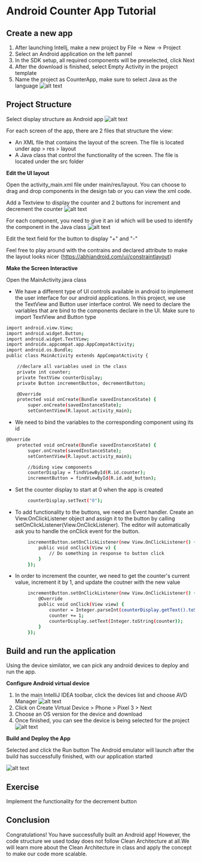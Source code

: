# Android Counter App Tutorial


## Create a new app

1. After launching Intellj, make a new project by File -> New -> Project
2. Select an Android application on the left pannel
3. In the SDK setup, all required components will be preselected, click Next
4. After the download is finished, select Empty Activity in the project template
5. Name the project as CounterApp, make sure to select Java as the language
![alt text](https://github.com/nickinhinguyen/Counter-App/blob/master/img/app_configue.png)

## Project Structure
Select display structure as Android app
![alt text](https://github.com/nickinhinguyen/Counter-App/blob/master/img/structure.png)

For each screen of the app, there are 2 files that structure the view:
- An XML file that contains the layout of the screen. The file is located under app > res > layout
- A Java class that control the functionality of the screen. The file is located under the src folder

**Edit the UI layout**

Open the activity_main.xml file under main/res/layout. You can choose to drag and drop components in the design tab or you can view the xml code. 

Add a Textview to display the counter and 2 buttons for increment and decrement the counter
![alt text](https://github.com/nickinhinguyen/Counter-App/blob/master/img/design_view.png)

For each component, you need to give it an id  which will be used to identify the component in the Java class
![alt text](https://github.com/nickinhinguyen/Counter-App/blob/master/img/id.png)

Edit the text field for the button to display "+" and "-"

Feel free to play around with the contrains and declared attribute to make the layout looks nicer (https://abhiandroid.com/ui/constraintlayout)

**Make the Screen Interactive**

Open the MainActivity.java class
- We have a different type of UI controls available in android to implement the user interface for our android applications. In this project, we use the TextView and Button user interface control. We need to declare the variables that are bind to the components declare in the UI. Make sure to import TextView and Button type
```sh
import android.view.View;
import android.widget.Button;
import android.widget.TextView;
import androidx.appcompat.app.AppCompatActivity;
import android.os.Bundle;
public class MainActivity extends AppCompatActivity {

    //declare all variables used in the class
    private int counter;
    private TextView counterDisplay;
    private Button incrementButton, decrementButton;

    @Override
    protected void onCreate(Bundle savedInstanceState) {
        super.onCreate(savedInstanceState);
        setContentView(R.layout.activity_main);
```

- We need to bind the variables to the corresponding component using its id
```sh
@Override
    protected void onCreate(Bundle savedInstanceState) {
        super.onCreate(savedInstanceState);
        setContentView(R.layout.activity_main);

        //biding view components
        counterDisplay = findViewById(R.id.counter);
        incrementButton = findViewById(R.id.add_button);
```

- Set the counter display to start at 0 when the app is created
```sh
        counterDisplay.setText("0");
```

- To add functionality to the buttons, we need an Event handler. Create an View.OnClickListener object and assign it to the button by calling setOnClickListener(View.OnClickListener). The editor will automatically ask you to handle the onClick event for the button. 

```sh
        incrementButton.setOnClickListener(new View.OnClickListener() {
            public void onClick(View v) {
                // Do something in response to button click
            }
        });
```

- In order to increment the counter, we need to get the counter's current value, increment it by 1, and update the coutner with the new value
```sh
        incrementButton.setOnClickListener(new View.OnClickListener() {
            @Override
            public void onClick(View view) {
                counter = Integer.parseInt(counterDisplay.getText().toString());
                counter += 1;
                counterDisplay.setText(Integer.toString(counter));
            }
        });
```
## Build and run the application
Using the device similator, we can pick any android devices to deploy and run the app. 

**Configure Android virtual device**
1. In the main IntelliJ IDEA toolbar, click the devices list and choose AVD Manager
![alt text](https://github.com/nickinhinguyen/Counter-App/blob/master/img/adv_set_1.png)
3. Click on Create Virtual Device > Phone > Pixel 3 > Next
4. Choose an OS version for the device and download
5. Once finished, you can see the device is being selected for the project
![alt text](https://github.com/nickinhinguyen/Counter-App/blob/master/img/adv_setup_2.png)

**Build and Deploy the App**

Selected and click the Run button
The Android emulator will launch after the build has successfully finished, with our application started
 
![alt text](https://github.com/nickinhinguyen/Counter-App/blob/master/img/phone.png)
 
## Exercise
Implement the functionality for the decrement button

## Conclusion 
Congratulations! You have successfully built an Android app!
However, the code structure we used today does not follow Clean Architecture at all.We will learn more about the Clean Architecture in class and apply the concept to make our code more scalable. 

